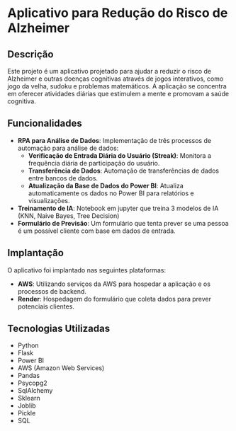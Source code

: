 # Aplicativo para Redução do Risco de Alzheimer

## Descrição

Este projeto é um aplicativo projetado para ajudar a reduzir o risco de Alzheimer e outras doenças cognitivas através de jogos interativos, como jogo da velha, sudoku e problemas matemáticos. A aplicação se concentra em oferecer atividades diárias que estimulem a mente e promovam a saúde cognitiva.

## Funcionalidades

- **RPA para Análise de Dados**: Implementação de três processos de automação para análise de dados:
  - **Verificação de Entrada Diária do Usuário (Streak)**: Monitora a frequência diária de participação do usuário.
  - **Transferência de Dados**: Automação de transferências de dados entre bancos de dados.
  - **Atualização da Base de Dados do Power BI**: Atualiza automaticamente os dados no Power BI para relatórios e visualizações.
- **Treinamento de IA**: Notebook em jupyter que treina 3 modelos de IA (KNN, Naive Bayes, Tree Decision)
- **Formulário de Previsão**: Um formulário que tenta prever se uma pessoa é um possível cliente com base em dados de entrada.

## Implantação

O aplicativo foi implantado nas seguintes plataformas:

- **AWS**: Utilizando serviços da AWS para hospedar a aplicação e os processos de backend.
- **Render**: Hospedagem do formulário que coleta dados para prever potenciais clientes.

## Tecnologias Utilizadas

- Python
- Flask
- Power BI
- AWS (Amazon Web Services)
- Pandas
- Psycopg2
- SqlAlchemy
- Sklearn
- Joblib
- Pickle
- SQL

